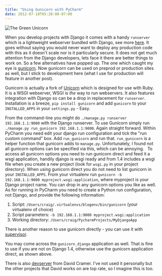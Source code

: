 ```yaml
---
title: "Using Gunicorn with PyCharm"
date: 2012-07-18T05:28:00-07:00
---
```


![The Green Unicorn](/img/large_gunicorn.png)
 
When you develop projects with Django it comes with a handy ``runserver``
which is a lightweight webserver bundled with Django, see more
[here](https://docs.djangoproject.com/en/1.4/ref/django-admin/#runserver-port-or-address-port).
It goes without saying you would never want to deploy any production
code with this as it doesn't scale nor is it particularly secure. It
does not get much attention from the Django developers, lets face it
there are better things to work on. So a few alternatives have popped
up. The one which caught my eye is [gunicorn](http://gunicorn.org/). Now
gunicorn can be used on preprod or production sites as well, but I stick
to development here (what I use for production will feature in another
post).  
  
Gunicorn is actually a fork of [Unicorn](http://unicorn.bogomips.org/)
which is designed for use with Ruby. It is a WSGI webserver, WSGI is
*the* way to run webservers. It also features integration with Django so
can be a drop in replacement for ``runserver``.
Installation is a breeze, ``pip install gunicorn`` and add ``gunicorn``
to your ``INSTALLED_APPS`` in your ``settings.py`` - Easy.

From the command-line you might do ``./manage.py runserver 192.168.1.1:9000``
with the Django runserver. To use Gunicorn simply run ``./manage.py run_gunicorn 192.168.1.1:9000``. Again straight forward. Within PyCharm
you need edit your django run configuration and tick the "run custom
command" box. Add ``run_gunicorn`` and run that. ``run_gunicorn`` is a helper
function that gunicorn adds to ``manage.py``. Unfortunately, I found not 
all gunicorn options can be specified via this, which can be annoying.  
To access all gunicorn options you need to run gunicorn direct and feed 
it a wsgi application, handily django is wsgi ready and from 1.4 includes 
a wsgi file when you create a new project (look for ``wsgi.py`` in your 
project directory). When using gunicorn direct you do not need to list gunicorn in your ``INSTALLED_APPS``. From your virtualenv run ``gunicorn -b 192.168.1.1:9000 myproject.wsgi:application``, where myproject is your Django project
name. You can drop in any gunicorn options you like as well. As for
running in PyCharm you need to create a Python run configuration, not
Django, and provide the following information:  
  
1.  Script: ``/Users/craig/.virtualenvs/blogenv/bin/gunicorn`` (your virtualenv of choice)
2.  Script parameters: ``-b 192.168.1.1:9000 myproject.wsgi:application``
3.  Working directory: ``/Users/craig/PycharmProjects/MyDjangoApp``

There is another reason to use gunicorn directly - you can use it with
[supervisor](http://supervisord.org/).

You may come across the ``gunicorn_django`` application
as well. That is fine to use if you are not on Django 1.4, otherwise use
the gunicorn application direct, as shown above.  
  
There is also [devserver](https://github.com/dcramer/django-devserver/)
from David Cramer. I've not used it personally but the other projects
that David works on are top rate, so I imagine this is too.